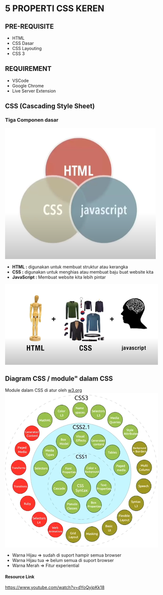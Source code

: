 # **5 PROPERTI CSS KEREN** 
## PRE-REQUISITE
- HTML
- CSS Dasar
- CSS Layouting
- CSS 3

## REQUIREMENT
- VSCode
- Google Chrome
- Live Server Extension

## **CSS (Cascading Style Sheet)**
### Tiga Componen dasar
<img src='img/123.PNG'/>

- **HTML :** digunakan untuk membuat struktur atau kerangka
- **CSS :** digunakan untuk menghias atau membuat baju buat website kita
- **JavaScript :** Membuat website kita lebih pintar
<img src='img/111.PNG'/>

## **Diagram CSS / module" dalam CSS**
Module dalam CSS di atur oleh [w3.org](https://www.w3.org/Style/CSS/Overview.en.html)
<img src='img/css1.PNG'/>
- Warna Hijau => sudah di suport hampir semua browser
- Warna Hijau tua => belum semua di suport browser
- Warna Merah => Fitur experiential























#### Resource Link
https://www.youtube.com/watch?v=dYoQyjpKk18